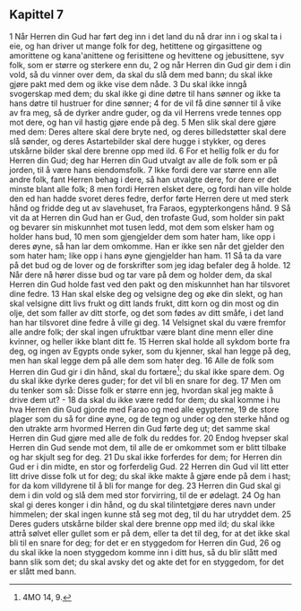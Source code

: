 ## Kapittel 7

1 Når Herren din Gud har ført deg inn i det land du nå drar inn i og skal ta i eie, og han driver ut mange folk for deg, hetittene og girgasittene og amorittene og kana'anittene og ferisittene og hevittene og jebusittene, syv folk, som er større og sterkere enn du,
2 og når Herren din Gud gir dem i din vold, så du vinner over dem, da skal du slå dem med bann; du skal ikke gjøre pakt med dem og ikke vise dem nåde.
3 Du skal ikke inngå svogerskap med dem; du skal ikke gi dine døtre til hans sønner og ikke ta hans døtre til hustruer for dine sønner;
4 for de vil få dine sønner til å vike av fra meg, så de dyrker andre guder, og da vil Herrens vrede tennes opp mot dere, og han vil hastig gjøre ende på deg.
5 Men slik skal dere gjøre med dem: Deres altere skal dere bryte ned, og deres billedstøtter skal dere slå sønder, og deres Astartebilder skal dere hugge i stykker, og deres utskårne bilder skal dere brenne opp med ild.
6 For et hellig folk er du for Herren din Gud; deg har Herren din Gud utvalgt av alle de folk som er på jorden, til å være hans eiendomsfolk.
7 Ikke fordi dere var større enn alle andre folk, fant Herren behag i dere, så han utvalgte dere, for dere er det minste blant alle folk;
8 men fordi Herren elsket dere, og fordi han ville holde den ed han hadde svoret deres fedre, derfor førte Herren dere ut med sterk hånd og fridde deg ut av slavehuset, fra Faraos, egypterkongens hånd.
9 Så vit da at Herren din Gud han er Gud, den trofaste Gud, som holder sin pakt og bevarer sin miskunnhet mot tusen ledd, mot dem som elsker ham og holder hans bud,
10 men som gjengjelder dem som hater ham, like opp i deres øyne, så han lar dem omkomme. Han er ikke sen når det gjelder den som hater ham; like opp i hans øyne gjengjelder han ham.
11 Så ta da vare på det bud og de lover og de forskrifter som jeg idag befaler deg å holde.
12 Når dere nå hører disse bud og tar vare på dem og holder dem, da skal Herren din Gud holde fast ved den pakt og den miskunnhet han har tilsvoret dine fedre.
13 Han skal elske deg og velsigne deg og øke din slekt, og han skal velsigne ditt livs frukt og ditt lands frukt, ditt korn og din most og din olje, det som faller av ditt storfe, og det som fødes av ditt småfe, i det land han har tilsvoret dine fedre å ville gi deg.
14 Velsignet skal du være fremfor alle andre folk; der skal ingen ufruktbar være blant dine menn eller dine kvinner, og heller ikke blant ditt fe.
15 Herren skal holde all sykdom borte fra deg, og ingen av Egypts onde syker, som du kjenner, skal han legge på deg, men han skal legge dem på alle dem som hater deg.
16 Alle de folk som Herren din Gud gir i din hånd, skal du fortære[^1]; du skal ikke spare dem. Og du skal ikke dyrke deres guder; for det vil bli en snare for deg.
17 Men om du tenker som så: Disse folk er større enn jeg, hvordan skal jeg makte å drive dem ut? -
18 da skal du ikke være redd for dem; du skal komme i hu hva Herren din Gud gjorde med Farao og med alle egypterne,
19 de store plager som du så for dine øyne, og de tegn og under og den sterke hånd og den utrakte arm hvormed Herren din Gud førte deg ut; det samme skal Herren din Gud gjøre med alle de folk du reddes for.
20 Endog hvepser skal Herren din Gud sende mot dem, til alle de er omkommet som er blitt tilbake og har skjult seg for deg.
21 Du skal ikke forferdes for dem; for Herren din Gud er i din midte, en stor og forferdelig Gud.
22 Herren din Gud vil litt etter litt drive disse folk ut for deg; du skal ikke makte å gjøre ende på dem i hast; for da kom villdyrene til å bli for mange for deg.
23 Herren din Gud skal gi dem i din vold og slå dem med stor forvirring, til de er ødelagt.
24 Og han skal gi deres konger i din hånd, og du skal tilintetgjøre deres navn under himmelen; der skal ingen kunne stå seg mot deg, til du har utryddet dem.
25 Deres guders utskårne bilder skal dere brenne opp med ild; du skal ikke attrå sølvet eller gullet som er på dem, eller ta det til deg, for at det ikke skal bli til en snare for deg; for det er en styggedom for Herren din Gud,
26 og du skal ikke la noen styggedom komme inn i ditt hus, så du blir slått med bann slik som det; du skal avsky det og akte det for en styggedom, for det er slått med bann.

[^1]:  4MO 14, 9.
